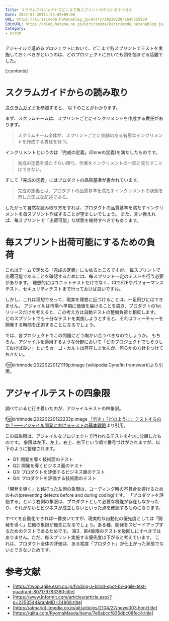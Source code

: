 ```yaml
---
Title: スクラムプロジェクトでどこまで毎スプリントのテストをすべきか
Date: 2022-02-20T11:57:09+09:00
URL: https://kiririmode.hatenablog.jp/entry/20220220/1645325829
EditURL: https://blog.hatena.ne.jp/kiririmode/kiririmode.hatenablog.jp/atom/entry/13574176438065319315
Category:
- scrum
---
```


アジャイルで進めるプロジェクトにおいて、どこまで各スプリントでテストを実施しておくべきかというのは、どのプロジェクトにおいても頭を悩ませる話題でした。

[:contents]

# スクラムガイドからの読み取り

[スクラムガイド](https://scrumguides.org/docs/scrumguide/v2020/2020-Scrum-Guide-Japanese.pdf)を参照すると、
以下のことがわかります。

まず、スクラムチームは、スプリントごとにインクリメントを作成する責任があります。

> スクラムチーム全体が、スプリントごとに価値のある有⽤なインクリメントを作成する責任を持つ。

インクリメントというのは「完成の定義」(Doneの定義)を満たしたものです。

> 完成の定義を満たさない限り、作業をインクリメントの⼀部と⾒なすことはできない。

そして「完成の定義」にはプロダクトの品質基準が書かれています。

> 完成の定義とは、プロダクトの品質基準を満たすインクリメントの状態を⽰した正式な記述である。

したがって自然な読み取り方をすれば、プロダクトの品質基準を満たすインクリメントを毎スプリント作成することが望ましいでしょう。
また、言い換えれば、毎スプリントで「出荷可能」な状態を維持すべきでもあります。

# 毎スプリント出荷可能にするための負荷

これはチームで定める「完成の定義」にも依るところですが、
毎スプリントで出荷可能であることを確認するためには、毎スプリント一定のテストを行う必要があります。
理想的にはユニットテストだけでなく、CIでE2Eやパフォーマンステスト、セキュリティテストまで行っておけば良いですね。

しかし、これは理想であって、現実を理想に近づけることは、一足飛びにはできません。
アジャイルは市場へ早期に価値を届けることを説き、プロダクトの1st.リリースだけを考えると、この考え方は自動テストの整備負荷と相反します。
どのスプリントでも十分なテストを実施しようとすると、それはフィーチャーを開発する時間を圧迫することになるでしょう。

では、各プロジェクトでこの問題にどう向かい合うべきなのでしょうか。
もちろん、アジャイルを適用するような分野において「どのプロジェクトでもそうしておけば良い」というカーゴ・カルトは存在しませんが、何らかの方針をつけておきたい。

f:id:kiririmode:20220220121119p:image
[wikipedia:Cynefin framework]より引用。

# アジャイルテストの四象限

調べていると行き着いたのが、アジャイルテストの四象限。

f:id:kiririmode:20220220122233p:image
[「何を」「どのように」テストするのか？――アジャイル開発におけるテストの基本戦略](https://atmarkit.itmedia.co.jp/ait/articles/2104/27/news003.html)より引用。

この四象限は、アジャイルなプロジェクトで行われるテストを4つに分類したものです。
象限は左下、左上、右上、右下という順で番号づけがされますが、以下のように整理されます。

- Q1: 開発を導く技術面のテスト
- Q2: 開発を導くビジネス面のテスト
- Q3: プロダクトを評価するビジネス面のテスト
- Q4: プロダクトを評価する技術面のテスト

「開発を導く」と銘打った左側の象限は、コーディング時の不具合を避けるためのもの(preventing defects before and during coding)です。
「プロダクトを評価する」という右側の象限は、プロダクトとして必要な機能が存在しなかったり、それがないとビジネスが成立しないといった点を確認するものになります。

すべてを自動化できれば一番良いですが、現実的な自動化の優先度としては「開発を導く」左側の象限が優先になるでしょう。ある種、開発をスピードアップするためのテストであるためです。
第3、第4象限のテストを後回しにすべきではありません。ただ、毎スプリント実施する優先度は下がると考えています。
これは、プロダクト全体の評価は、ある程度「プロダクト」が仕上がった状態でないとできないためです。

# 参考文献

- [https://twop.agile.esm.co.jp/finding-a-blind-spot-by-agile-test-quadrant-807179783360:title]
- [https://www.informit.com/articles/article.aspx?p=2253544&ranMID=24808:title]
- [https://atmarkit.itmedia.co.jp/ait/articles/2104/27/news003.html:title]
- [https://qiita.com/RyomaMaeda/items/7e6abccf835dbc08fec4:title]

